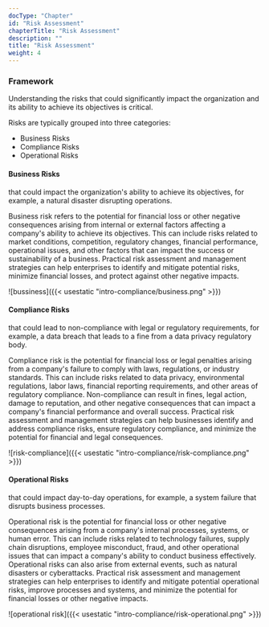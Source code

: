 ```yaml
---
docType: "Chapter"
id: "Risk Assessment"
chapterTitle: "Risk Assessment"
description: ""
title: "Risk Assessment"
weight: 4
---
```


### **Framework**

Understanding the risks that could significantly impact the organization and its ability to achieve its objectives is critical.

Risks are typically grouped into three categories:

- Business Risks
- Compliance Risks
- Operational Risks

#### **Business Risks**

that could impact the organization's ability to achieve its objectives, for example, a natural disaster disrupting operations.

Business risk refers to the potential for financial loss or other negative consequences arising from internal or external factors affecting a company's ability to achieve its objectives. This can include risks related to market conditions, competition, regulatory changes, financial performance, operational issues, and other factors that can impact the success or sustainability of a business. Practical risk assessment and management strategies can help enterprises to identify and mitigate potential risks, minimize financial losses, and protect against other negative impacts.

![bussiness]({{< usestatic "intro-compliance/business.png" >}}) 

#### **Compliance Risks**

that could lead to non-compliance with legal or regulatory requirements, for example, a data breach that leads to a fine from a data privacy regulatory body.

Compliance risk is the potential for financial loss or legal penalties arising from a company's failure to comply with laws, regulations, or industry standards. This can include risks related to data privacy, environmental regulations, labor laws, financial reporting requirements, and other areas of regulatory compliance. Non-compliance can result in fines, legal action, damage to reputation, and other negative consequences that can impact a company's financial performance and overall success. Practical risk assessment and management strategies can help businesses identify and address compliance risks, ensure regulatory compliance, and minimize the potential for financial and legal consequences.

![risk-compliance]({{< usestatic "intro-compliance/risk-compliance.png" >}}) 

#### **Operational Risks**

that could impact day-to-day operations, for example, a system failure that disrupts business processes.

Operational risk is the potential for financial loss or other negative consequences arising from a company's internal processes, systems, or human error. This can include risks related to technology failures, supply chain disruptions, employee misconduct, fraud, and other operational issues that can impact a company's ability to conduct business effectively. Operational risks can also arise from external events, such as natural disasters or cyberattacks. Practical risk assessment and management strategies can help enterprises to identify and mitigate potential operational risks, improve processes and systems, and minimize the potential for financial losses or other negative impacts.

![operational risk]({{< usestatic "intro-compliance/risk-operational.png" >}}) 